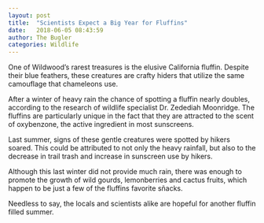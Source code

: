 ```yaml
---
layout: post
title:  "Scientists Expect a Big Year for Fluffins"
date:   2018-06-05 08:43:59
author: The Bugler
categories: Wildlife
---
```


One of Wildwood’s rarest treasures is the elusive California fluffin. Despite their blue feathers, these creatures are crafty hiders that utilize the same camouflage that chameleons use.

After a winter of heavy rain the chance of spotting a fluffin nearly doubles, according to the research of wildlife specialist Dr. Zedediah Moonridge. The fluffins are particularly unique in the fact that they are attracted to the scent of oxybenzone, the active ingredient in most sunscreens.

Last summer, signs of these gentle creatures were spotted by hikers soared. This could be attributed to not only the heavy rainfall, but also to the decrease in trail trash and increase in sunscreen use by hikers. 

Although this last winter did not provide much rain, there was enough to promote the growth of wild gourds, lemonberries and cactus fruits, which happen to be just a few of the fluffins favorite sñacks.

Needless to say, the locals and scientists alike are hopeful for another fluffin filled summer.